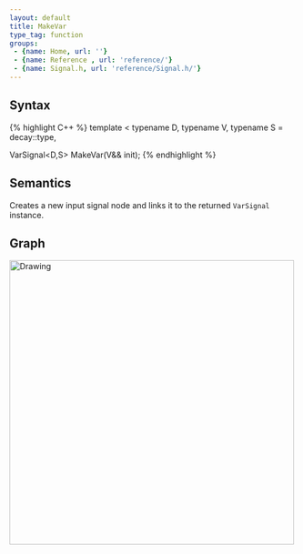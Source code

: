 ```yaml
---
layout: default
title: MakeVar
type_tag: function
groups: 
 - {name: Home, url: ''}
 - {name: Reference , url: 'reference/'}
 - {name: Signal.h, url: 'reference/Signal.h/'}
---
```

## Syntax
{% highlight C++ %}
template
<
    typename D,
    typename V,
    typename S = decay<V>::type,
>
VarSignal<D,S> MakeVar(V&& init);
{% endhighlight %}

## Semantics
Creates a new input signal node and links it to the returned `VarSignal` instance.

## Graph
<img src="{{ site.baseurl }}/media/flow_makevar.png" alt="Drawing" width="500px"/>
